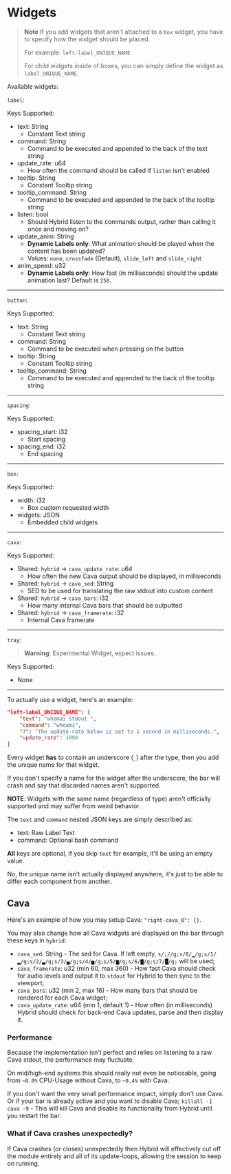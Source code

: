 # Widgets
> **Note**
> If you add widgets that aren't attached to a `box` widget, you have to specify how the widget should be placed.
>
> For example: `left-label_UNIQUE_NAME`
>
> For child widgets inside of boxes, you can simply define the widget as `label_UNIQUE_NAME`.

Available widgets:

`label`:

Keys Supported:
- text: String
   - Constant Text string
- command: String
   - Command to be executed and appended to the back of the text string
- update_rate: u64
   - How often the command should be called if `listen` isn't enabled
- tooltip: String
   - Constant Tooltip string
- tooltip_command: String
   - Command to be executed and appended to the back of the tooltip string
- listen: bool
   - Should Hybrid listen to the commands output, rather than calling it once and moving on?
- update_anim: String
   - **Dynamic Labels only**: What animation should be played when the content has been updated?
   - Values: `none`, `crossfade` (Default), `slide_left` and `slide_right`
- anim_speed: u32
  - **Dynamic Labels only**: How fast (in milliseconds) should the update animation last? Default is `250`.
***
`button`:

Keys Supported:
- text: String
   - Constant Text string
- command: String
   - Command to be executed when pressing on the button
- tooltip: String
   - Constant Tooltip string
- tooltip_command: String
   - Command to be executed and appended to the back of the tooltip string
***
`spacing`:

Keys Supported:
- spacing_start: i32
   - Start spacing
- spacing_end: i32
   - End spacing
***
`box`:

Keys Supported:
- width: i32
   - Box custom requested width
- widgets: JSON
   - Embedded child widgets
***
`cava`:

Keys Supported:
- Shared: `hybrid` -> `cava_update_rate`: u64
   - How often the new Cava output should be displayed, in milliseconds
- Shared: `hybrid` -> `cava_sed`: String
   - SED to be used for translating the raw stdout into custom content
- Shared: `hybrid` -> `cava_bars`: i32
   - How many internal Cava bars that should be outputted
- Shared: `hybrid` -> `cava_framerate`: i32
   - Internal Cava framerate
***
`tray`:

> **Warning**: Experimental Widget, expect issues.

Keys Supported:
- None
***
To actually use a widget, here's an example:

```json
"left-label_UNIQUE_NAME": {
    "text": "whomai stdout ",
    "command": "whoami",
    "?": "The update-rate below is set to 1 second in milliseconds.",
    "update_rate": 1000
}
```

Every widget **has** to contain an underscore (`_`) after the type, then you add the unique name for that widget.

If you don't specify a name for the widget after the underscore, the bar will crash and say that discarded names aren't supported.

**NOTE**: Widgets with the same name (regardless of type) aren't officially supported and may suffer from weird behavior.

The `text` and `command` nested JSON keys are simply described as:
- text: Raw Label Text
- command: Optional bash command

**All** keys are optional, if you skip `text` for example, it'll be using an empty value.

No, the unique name isn't actually displayed anywhere, it's just to be able to differ each component from another.

## Cava
Here's an example of how you may setup Cava: `"right-cava_0": {}`.

You may also change how all Cava widgets are displayed on the bar through these keys in `hybrid`:
- `cava_sed`: String - The sed for Cava. If left empty, `s/;//g;s/0/▁/g;s/1/▂/g;s/2/▃/g;s/3/▄/g;s/4/▅/g;s/5/▆/g;s/6/▇/g;s/7/█/g;` will be used;
- `cava_framerate`: u32 (min 60, max 360) - How fast Cava should check for audio levels and output it to `stdout` for Hybrid to then sync to the viewport;
- `cava_bars`: u32 (min 2, max 16) - How many bars that should be rendered for each Cava widget;
- `cava_update_rate`: u64 (min 1, default 1) - How often (in milliseconds) Hybrid should check for back-end Cava updates, parse and then display it.

### Performance
Because the implementation isn't perfect and relies on listening to a raw Cava stdout, the performance may fluctuate.

On mid/high-end systems this should really not even be noticeable, going from `~0.0%` CPU-Usage without Cava, to `~0.4%` with Cava.

If you don't want the very small performance impact, simply don't use Cava. Or if your bar is already active and you want to disable Cava; `killall -I cava -9` - This will kill Cava and disable its functionality from Hybrid until you restart the bar.

### What if Cava crashes unexpectedly?
If Cava crashes (or closes) unexpectedly then Hybrid will effectively cut off the module entirely and all of its update-loops, allowing the session to keep on running.
